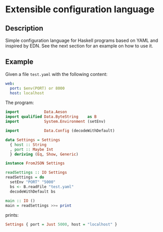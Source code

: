 # Extensible configuration language

## Description

Simple configuration language for Haskell programs based on YAML and inspired by
EDN. See the next section for an example on how to use it.

## Example

Given a file `test.yaml` with the following content:

```yaml
web:
  port: $env(PORT) or 8000
  host: localhost
```

The program:

```haskell
import           Data.Aeson
import qualified Data.ByteString    as B
import           System.Environment (setEnv)

import           Data.Config (decodeWithDefault)

data Settings = Settings
  { host :: String
  , port :: Maybe Int
  } deriving (Eq, Show, Generic)

instance FromJSON Settings

readSettings :: IO Settings
readSettings = do
  setEnv "PORT" "5000"
  bs <- B.readFile "test.yaml"
  decodeWithDefault bs

main :: IO ()
main = readSettings >>= print
```

prints:

```haskell
Settings { port = Just 5000, host = "localhost" }
```

